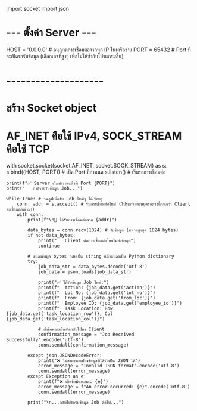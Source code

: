 import socket
import json

# --- ตั้งค่า Server ---
HOST = '0.0.0.0'  # อนุญาตการเชื่อมต่อจากทุก IP ในเครือข่าย
PORT = 65432      # Port ที่จะเปิดรอรับข้อมูล (เลือกเลขที่สูงๆ เพื่อไม่ให้ซ้ำกับโปรแกรมอื่น)
# --------------------

# สร้าง Socket object
# AF_INET คือใช้ IPv4, SOCK_STREAM คือใช้ TCP
with socket.socket(socket.AF_INET, socket.SOCK_STREAM) as s:
    s.bind((HOST, PORT)) # เปิด Port ที่กำหนด
    s.listen()           # เริ่มรอการเชื่อมต่อ
    
    print(f"✅ Server เริ่มทำงานแล้วที่ Port {PORT}")
    print("   กำลังรอรับข้อมูล Job...")

    while True: # วนลูปเพื่อรับ Job ใหม่ๆ ได้เรื่อยๆ
        conn, addr = s.accept() # รับการเชื่อมต่อใหม่ (โปรแกรมจะหยุดรอตรงนี้จนกว่า Client จะเชื่อมต่อเข้ามา)
        with conn:
            print(f"\n🔌 ได้รับการเชื่อมต่อจาก {addr}")

            data_bytes = conn.recv(1024) # รับข้อมูล (ขนาดสูงสุด 1024 bytes)
            if not data_bytes:
                print("   Client ตัดการเชื่อมต่อโดยไม่ส่งข้อมูล")
                continue

            # แปลงข้อมูล bytes กลับเป็น string แล้วแปลงเป็น Python dictionary
            try:
                job_data_str = data_bytes.decode('utf-8')
                job_data = json.loads(job_data_str)

                print("✅ ได้รับข้อมูล Job ใหม่:")
                print(f"  Action: {job_data.get('action')}")
                print(f"  Lot No: {job_data.get('lot_no')}")
                print(f"  From: {job_data.get('from_loc')}")
                print(f"  Employee ID: {job_data.get('employee_id')}")
                print(f"  Task Location: Row {job_data.get('task_location_row')}, Col {job_data.get('task_location_col')}")
                
                # ส่งข้อความยืนยันกลับไปหา Client
                confirmation_message = "Job Received Successfully".encode('utf-8')
                conn.sendall(confirmation_message)

            except json.JSONDecodeError:
                print("❌ ไม่สามารถแปลงข้อมูลที่ได้รับเป็น JSON ได้")
                error_message = "Invalid JSON format".encode('utf-8')
                conn.sendall(error_message)
            except Exception as e:
                print(f"❌ เกิดข้อผิดพลาด: {e}")
                error_message = f"An error occurred: {e}".encode('utf-8')
                conn.sendall(error_message)
            
            print("\n...กลับไปรอรับข้อมูล Job ต่อไป...")
